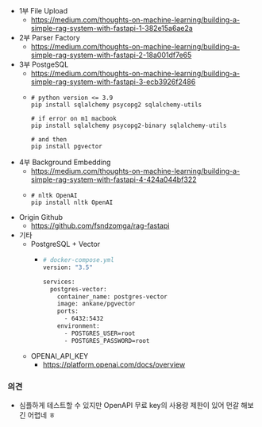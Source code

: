 * 1부 File Upload
  * https://medium.com/thoughts-on-machine-learning/building-a-simple-rag-system-with-fastapi-1-382e15a6ae2a
* 2부 Parser Factory
  * https://medium.com/thoughts-on-machine-learning/building-a-simple-rag-system-with-fastapi-2-18a001df7e65
* 3부 PostgeSQL
  * https://medium.com/thoughts-on-machine-learning/building-a-simple-rag-system-with-fastapi-3-ecb3926f2486
  * ```shell 
    # python version <= 3.9
    pip install sqlalchemy psycopg2 sqlalchemy-utils
    
    # if error on m1 macbook
    pip install sqlalchemy psycopg2-binary sqlalchemy-utils
    
    # and then
    pip install pgvector
    ```
* 4부 Background Embedding
  * https://medium.com/thoughts-on-machine-learning/building-a-simple-rag-system-with-fastapi-4-424a044bf322
  * ```shell 
    # nltk OpenAI
    pip install nltk OpenAI
    ```
* Origin Github
  * https://github.com/fsndzomga/rag-fastapi
* 기타
  * PostgreSQL + Vector
    * ```dockerfile 
      # docker-compose.yml
      version: "3.5"
    
      services:
        postgres-vector:
          container_name: postgres-vector
          image: ankane/pgvector
          ports:
            - 6432:5432
          environment:
            - POSTGRES_USER=root
            - POSTGRES_PASSWORD=root
      ```
  * OPENAI_API_KEY
    * https://platform.openai.com/docs/overview
### 의견
* 심플하게 테스트할 수 있지만 OpenAPI 무료 key의 사용량 제한이 있어 먼갈 해보긴 어렵네 ㅎ
